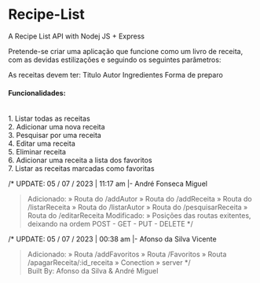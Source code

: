 # Recipe-List
A Recipe List API with Nodej JS + Express

Pretende-se criar uma aplicação que funcione como um livro de receita, com as devidas estilizações e seguindo os
seguintes parâmetros:

As receitas devem ter:
    Titulo
    Autor
    Ingredientes
    Forma de preparo
    
<h4> Funcionalidades: </h4>
    <br> 1. Listar todas as receitas
    <br> 2. Adicionar uma nova receita
    <br> 3. Pesquisar por uma receita
    <br> 4. Editar uma receita
    <br> 5. Eliminar receita
    <br> 6. Adicionar uma receita a lista dos favoritos
    <br> 7. Listar as receitas marcadas como favoritas

/* 
UPDATE: 05 / 07 / 2023 | 11:17 am |- André Fonseca Miguel
> Adicionado:
    » Routa do /addAutor
    » Routa do /addReceita
    » Routa do /listarReceita
    » Routa do /listarAutor
    » Routa do /pesquisarReceita
    » Routa do /editarReceita
> Modificado:
    » Posições das routas exitentes, deixando na ordem POST - GET - PUT - DELETE
*/     

/* 
UPDATE: 05 / 07 / 2023 | 00:38 am |- Afonso da Silva Vicente
> Adicionado:
    » Routa  /addFavoritos
    » Routa  /Favoritos
    » Routa  /apagarReceita/:id_receita
    » Conection
    » server
*/     
Built By: Afonso da Silva & André Miguel

